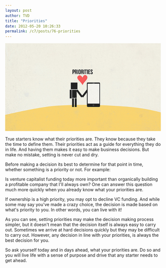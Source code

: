 ```yaml
---
layout: post
author: TVD
title: "Priorities"
date: 2012-05-20 10:26:33
permalink: /c7/posts/76-priorities
---
```


![priorities](/c7/static/priorities.jpg)

True starters know what their priorities are. They know because they take the time to define them. Their priorities act as a guide for everything they do in life. And having them makes it easy to make business decisions. But make no mistake, setting is never cut and dry.

Before making a decision its best to determine for that point in time, whether something is a priority or not. For example:

Is venture capitalist funding today more important than organically building a profitable company that I'll always own? One can answer this question much more quickly when you already know what your priorities are. 

If ownership is a high priority, you may opt to decline VC funding. And while some may say you've made a crazy choice, the decision is made based on what's priority to you. In other words, you can live with it!

As you can see, setting priorities may make the decision making process simpler, but it doesn't mean that the decision itself is always easy to carry out. Sometimes we arrive at hard decisions quickly but they may be difficult to carry out. However, any decision in line with your priorities, is always the best decision for you.  

So ask yourself today and in days ahead, what your priorities are. Do so and you will live life with a sense of purpose and drive that any starter needs to get ahead.  

 


